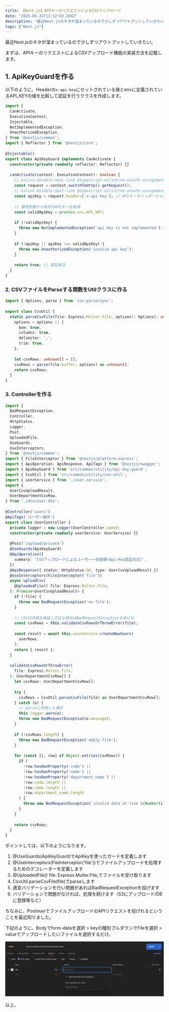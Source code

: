 ```yaml
---
title: 【Nest.js】APIキーのリクエストによるCSVアップロード
date: "2025-03-31T11:12:03.284Z"
description: "最近Nest.jsのネタが溜まっているので少しずつアウトプットしていきたい"
tags: ["Nest.js"]
---
```


最近Nest.jsのネタが溜まっているので少しずつアウトプットしていきたい。

まずは、APIキーのリクエストによるCSVアップロード機能の実装方法を記載します。

## 1. ApiKeyGuardを作る

以下のように、Headerの`x-api-key`にセットされている値とenvに定義されているAPI_KEYの値を比較して認証を行うクラスを作成します。

```ts
import {
  CanActivate,
  ExecutionContext,
  Injectable,
  NotImplementedException,
  UnauthorizedException,
} from '@nestjs/common';
import { Reflector } from '@nestjs/core';

@Injectable()
export class ApiKeyGuard implements CanActivate {
  constructor(private readonly reflector: Reflector) {}

  canActivate(context: ExecutionContext): boolean {
    // eslint-disable-next-line @typescript-eslint/no-unsafe-assignment
    const request = context.switchToHttp().getRequest();
    // eslint-disable-next-line @typescript-eslint/no-unsafe-assignment
    const apiKey = request.headers['x-api-key']; // APIキーをヘッダーから取得

    // 環境変数から有効なAPIキーを取得
    const validApiKey = process.env.API_KEY;

    if (!validApiKey) {
      throw new NotImplementedException('api key is not implemented');
    }

    if (!apiKey || apiKey !== validApiKey) {
      throw new UnauthorizedException('invalid api key');
    }

    return true; // 認証成功
  }
}
```

### 2. CSVファイルをParseする関数をUtilクラスに作る

```ts
import { Options, parse } from 'csv-parse/sync';

export class CsvUtil {
  static parseCsvFile(file: Express.Multer.File, options?: Options): unknown[] {
    options = options || {
      bom: true,
      columns: true,
      delimiter: ',',
      trim: true,
    };

    let csvRows: unknown[] = [];
    csvRows = parse(file.buffer, options) as unknown[];
    return csvRows;
  }
}
```

### 3. Controllerを作る

```ts
import {
  BadRequestException,
  Controller,
  HttpStatus,
  Logger,
  Post,
  UploadedFile,
  UseGuards,
  UseInterceptors,
} from '@nestjs/common';
import { FileInterceptor } from '@nestjs/platform-express';
import { ApiOperation, ApiResponse, ApiTags } from '@nestjs/swagger';
import { ApiKeyGuard } from 'src/common/utility/api-key.guard';
import { CsvUtil } from 'src/common/utility/csv-util';
import { userService } from './user.service';
import {
  UserCsvUploadResult,
  UserDepartmentCsvRow,
} from './dto/user.dto';

@Controller('users')
@ApiTags('ユーザー操作')
export class UserController {
  private logger = new Logger(UserController.name);
  constructor(private readonly userService: UserService) {}

  @Post('/upload/private')
  @UseGuards(ApiKeyGuard)
  @ApiOperation({
    summary: 'CSVアップロードによるユーザー一括登録(Api-Key認証方式)',
  })
  @ApiResponse({ status: HttpStatus.OK, type: UserCsvUploadResult })
  @UseInterceptors(FileInterceptor('file'))
  async uploadCsv(
    @UploadedFile() file: Express.Multer.File,
  ): Promise<UserCsvUploadResult> {
    if (!file) {
      throw new BadRequestException('no file');
    }

    // CSVの内容を検証し不正な場合はBadRequestExceptionを投げる
    const csvRows = this.validateCsvRowsOrThrowError(file);

    const result = await this.userService.createNewUsers(
      userRows,
    );
    return { result };
  }

  validateCsvRowsOrThrowError(
    file: Express.Multer.File,
  ): UserDepartmentCsvRow[] {
    let csvRows: UserDepartmentCsvRow[];

    try {
      csvRows = CsvUtil.parseCsvFile(file) as UserDepartmentCsvRow[];
    } catch (e) {
      // parseに失敗した場合
      this.logger.warn(e);
      throw new BadRequestException(e.message);
    }

    if (!csvRows.length) {
      throw new BadRequestException('empty file');
    }

    for (const [i, row] of Object.entries(csvRows)) {
      if (
        !row.hasOwnProperty('code') ||
        !row.hasOwnProperty('name') ||
        !row.hasOwnProperty('department_name') ||
        !row.code.length ||
        !row.name.length ||
        !row.department_name.length
      ) {
        throw new BadRequestException(`invalid data at line ${Number(i) + 1}`);
      }
    }

    return csvRows;
  }
}
```

ポイントしては、以下のようになります。

1. @UseGuards(ApiKeyGuard)でApiKeyを使ったガードを定義します
2. @UseInterceptors(FileInterceptor('file'))でファイルアップロードを処理するためのデコレーターを定義します
3. @UploadedFile() file: Express.Multer.File,でファイルを受け取ります
4. CsvUtil.parseCsvFile(file)でparseします
5. 適宜バリデーションを行い問題があればBadRequestExceptionを投げます
6. バリデーションで問題がなければ、処理を続けます（S3にアップロード/DBに登録等など）

ちなみに、PostmanでファイルアップロードのAPIリクエストを投げれるということを最近知りました。

下記のように、Bodyでform-dataを選択 > keyの種別プルダウンでFileを選択 > valueでアップロードしたいファイルを選択するだけ。

![img1](./img1.png)

以上、
